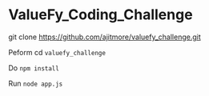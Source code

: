 # ValueFy_Coding_Challenge

git clone https://github.com/ajitmore/valuefy_challenge.git

Peform cd `valuefy_challenge`

Do `npm install`

Run `node app.js`

